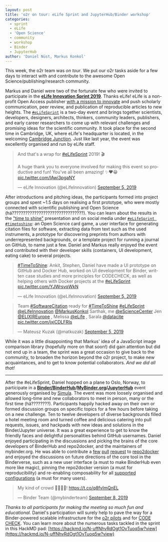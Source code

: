 ```yaml
---
layout: post
title: 'o2r on tour: eLife Sprint and JupyterHub/Binder workshop'
categories:
  - sprint
  - eLife
  - 'Open Science'
  - community
  - workshop
  - Binder
  - JupyterHub
author: 'Daniel Nüst, Markus Konkol'
---
```


<!-- Tweet gif: https://giphy.com/gifs/kochstrasse-cute-sweet-plazahelden-JpLh4diVtbClvZCP70 -->

This week, the o2r team was _on tour_.
We put our o2r tasks aside for a few days to interact with and contribute to the awesome Open Science/publishing/research community.

Markus and Daniel were two of the fortunate few who were invited to participate in the **[eLife Innovation Sprint 2019](https://sprint.elifesciences.org/)**.
Thanks eLife!
eLife is a non-profit Open Access publisher [with a mission to innovate](https://elifesciences.org/about/innovation) and push scholarly communication, peer review, and publication of reproducible articles to new heights.
The [`#eLifeSprint`](https://twitter.com/hashtag/eLifeSprint) is a two-day event and brings together scientists, developers, designers, architects, thinkers, community leaders, publishers, and early career researchers to come up with relevant challenges and promising ideas for the scientific community.
It took place for the second time in Cambridge, UK, where eLife's headquarter is located, in the welcoming [Cambridge Junction](https://www.junction.co.uk/).
Just like last year, the event was excellently organised and run by eLife staff.

<blockquote class="twitter-tweet"><p lang="en" dir="ltr">And that&#39;s a wrap for <a href="https://twitter.com/hashtag/eLifeSprint?src=hash&amp;ref_src=twsrc%5Etfw">#eLifeSprint</a> 2019! 🎬<br><br>A huge thank you to everyone involved for making this event so productive and fun! You&#39;ve all been amazing! ✨❤️😁 <a href="https://t.co/lAwi3pgaNY">pic.twitter.com/lAwi3pgaNY</a></p>&mdash; eLife Innovation (@eLifeInnovation) <a href="https://twitter.com/eLifeInnovation/status/1169641663549059072?ref_src=twsrc%5Etfw">September 5, 2019</a></blockquote>

After introductions and pitching ideas, the participants formed into project groups and spent ~1.5 days on realising a first prototype, who were mostly connected with scientific publishing and Open Science (hä????????????????????????????????).
You can learn about the results in the ["time to shine"](https://docs.google.com/presentation/d/1dGERl3b68Crsnc2wptFjzTNkgmcYNUs6kyUqeZN48GE/edit#slide=id.g3d962427da_0_0) presentation and on social media under [`#eLifeSprint #timetoshine`](https://twitter.com/search?q=%23eLifeSprint%20%23TimeToShine): an Open Science card game, a user interface for generating citation files for software, extracting data from text such as the used instruments, a prototype for discovering preprints from authors with underrepresented backgrounds, or a template project for running a journal on GitHub, to name just a few.
Daniel and Markus really enjoyed the event and contributed with their developer skills (containers, UI development, eating cake) to several projects.

<blockquote class="twitter-tweet" data-dnt="true" data-theme="light"><p lang="en" dir="ltr"><a href="https://twitter.com/hashtag/TimeToShine?src=hash&amp;ref_src=twsrc%5Etfw">#TimeToShine</a>: Ankit, Stephen, Daniel have made a UI prototype on GitHub and Docker Hub, worked on UI development for Binder, written case studies and more principles for CODECHECK, as well as helping others with Docker projects at the <a href="https://twitter.com/hashtag/eLifeSprint?src=hash&amp;ref_src=twsrc%5Etfw">#eLifeSprint</a> <a href="https://t.co/YJWrsvqWkN">pic.twitter.com/YJWrsvqWkN</a></p>&mdash; eLife Innovation (@eLifeInnovation) <a href="https://twitter.com/eLifeInnovation/status/1169624391442997249?ref_src=twsrc%5Etfw">September 5, 2019</a></blockquote>

<blockquote class="twitter-tweet"><p lang="en" dir="ltr">Team <a href="https://twitter.com/hashtag/SoftwareCitation?src=hash&amp;ref_src=twsrc%5Etfw">#SoftwareCitation</a> ready for <a href="https://twitter.com/hashtag/TimeToShine?src=hash&amp;ref_src=twsrc%5Etfw">#TimeToShine</a> <a href="https://twitter.com/hashtag/eLifeSprint?src=hash&amp;ref_src=twsrc%5Etfw">#eLifeSprint</a> <a href="https://twitter.com/eLifeInnovation?ref_src=twsrc%5Etfw">@eLifeInnovation</a> <a href="https://twitter.com/MarkusKonkol?ref_src=twsrc%5Etfw">@MarkusKonkol</a> Sarthak, me <a href="https://twitter.com/eScienceCenter?ref_src=twsrc%5Etfw">@eScienceCenter</a> Jen <a href="https://twitter.com/ELIXIREurope?ref_src=twsrc%5Etfw">@ELIXIREurope</a> , Melissa <a href="https://twitter.com/eLife?ref_src=twsrc%5Etfw">@eLife</a> , Sarala <a href="https://twitter.com/datacite?ref_src=twsrc%5Etfw">@datacite</a> <a href="https://t.co/jxjCDLFRIs">pic.twitter.com/jxjCDLFRIs</a></p>&mdash; Mateusz Kuzak (@matkuzak) <a href="https://twitter.com/matkuzak/status/1169625245302579201?ref_src=twsrc%5Etfw">September 5, 2019</a></blockquote>

While it was a little disappointing that Markus' idea of a JavaScript image comparison library (hopefully more on that soon!) did gain attention but did not end up in a team, the sprint was a great occasion to give back to the community, to broaden the horizon beyond the o2r project, to make new acquaintances, and to get to know potential collaborators.
_And we did all that!_

------

After the #eLifeSprint, Daniel hopped on a plane to Oslo, Norway, to participate in a **[Binder/BinderHub](https://binderhub.readthedocs.io/en/latest/)/[MyBinder.org](https://mybinder.org/)/[JupyterHub](https://jupyter.org/hub)** event generously organised by [Simula](https://www.simula.no/).
The event was more loosely organised and allowed long-time and new collaborators to meet in person, many or the first time (hä????????).
Participants happily hacked away on their own or formed discussion groups on specific topics for a few hours before taking on a new challenge.
Ten to twelve developers of diverse backgrounds filled a hotel meeting room and turned coffee and delicious catering into pull requests, issues, and hackpads with new ideas and solutions in the Binder/Jupyter universe. 
It was a great experience to get to know the friendly faces and delightful personalities behind GitHub usernames.
Daniel enjoyed participating in the discussions and picking the brains of the core developers of BinderHub and repo2docker, and the maintainers of mybinder.org.
He was able to contribute a [few](https://github.com/jupyter/repo2docker/pull/788) [pull](https://github.com/jupyter/repo2docker/pull/778) [request](https://github.com/jupyter/repo2docker/pull/785) to [repo2docker](https://repo2docker.readthedocs.io/en/latest/) and enjoyed the discussions on future directions of the core tool in the Binderverse, such as a new user interface (a must to make BinderHub even more like magic), pinning the repo2docker version (a must for reproducibility) and re-enabling composability for all [supported configurations](https://repo2docker.readthedocs.io/en/latest/config_files.html) (a must for many users).

<blockquote class="twitter-tweet"><p lang="en" dir="ltr">My kind of crowd 🙇‍♂️🙇‍♀️! <a href="https://t.co/q8fvImQnEL">https://t.co/q8fvImQnEL</a></p>&mdash; Binder Team (@mybinderteam) <a href="https://twitter.com/mybinderteam/status/1170740818442956800?ref_src=twsrc%5Etfw">September 8, 2019</a></blockquote>

_Thanks to all participants for making the meeting so much fun and educational._
Daniel's participation will surely help to pave the way for a Binder-powered scalable infrastructure for the [o2r pilots](https://o2r.info/pilots/) and for [CODE CHECK](https://codecheck.org.uk/).
You can learn more about the numerous tasks tackled in the sprint in this HackMD pad: [https://hackmd.io/N-uffNhvRdOgt1OvTuoq5w?view](https://hackmd.io/N-uffNhvRdOgt1OvTuoq5w?view)

<script async src="https://platform.twitter.com/widgets.js" charset="utf-8"></script> 
